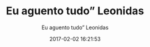 ---
title: "Eu aguento tudo” Leonidas"
subtitle: "Eu aguento tudo” Leonidas"
image: "img/20170202-euaguentotudo”leonidas.jpg"
date: 2017-02-02 16:21:53
---